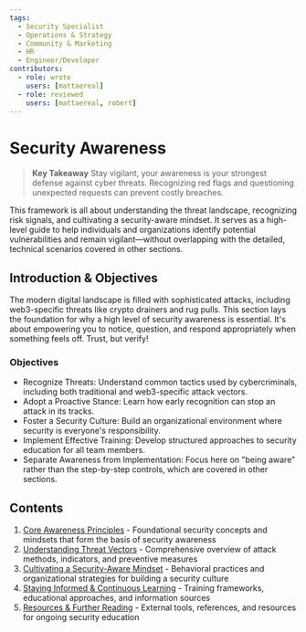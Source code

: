 ```yaml
---
tags:
  - Security Specialist
  - Operations & Strategy
  - Community & Marketing
  - HR
  - Engineer/Developer
contributors:
  - role: wrote
    users: [mattaereal]
  - role: reviewed
    users: [mattaereal, robert]
---
```


# Security Awareness

> **Key Takeaway**
Stay vigilant, your awareness is your strongest defense against cyber threats. Recognizing red flags and questioning unexpected requests can prevent costly breaches.

This framework is all about understanding the threat landscape, recognizing risk signals, and cultivating a security-aware mindset. It serves as a high-level guide to help individuals and organizations identify potential vulnerabilities and remain vigilant—without overlapping with the detailed, technical scenarios covered in other sections.

## Introduction & Objectives

The modern digital landscape is filled with sophisticated attacks, including web3-specific threats like crypto drainers and rug pulls. This section lays the foundation for why a high level of security awareness is essential. It's about empowering you to notice, question, and respond appropriately when something feels off. Trust, but verify!

### Objectives

- Recognize Threats: Understand common tactics used by cybercriminals, including both traditional and web3-specific attack vectors.
- Adopt a Proactive Stance: Learn how early recognition can stop an attack in its tracks.
- Foster a Security Culture: Build an organizational environment where security is everyone's responsibility.
- Implement Effective Training: Develop structured approaches to security education for all team members.
- Separate Awareness from Implementation: Focus here on "being aware" rather than the step-by-step controls, which are covered in other sections.

## Contents

1. [Core Awareness Principles](./core-awareness-principles.md) - Foundational security concepts and mindsets that form the basis of security awareness
2. [Understanding Threat Vectors](./understanding-threat-vectors.md) - Comprehensive overview of attack methods, indicators, and preventive measures
3. [Cultivating a Security-Aware Mindset](./cultivating-a-security-aware-mindset.md) - Behavioral practices and organizational strategies for building a security culture
4. [Staying Informed & Continuous Learning](./staying-informed-and-continuous-learning.md) - Training frameworks, educational approaches, and information sources
5. [Resources & Further Reading](./resources-and-further-reading.md) - External tools, references, and resources for ongoing security education
